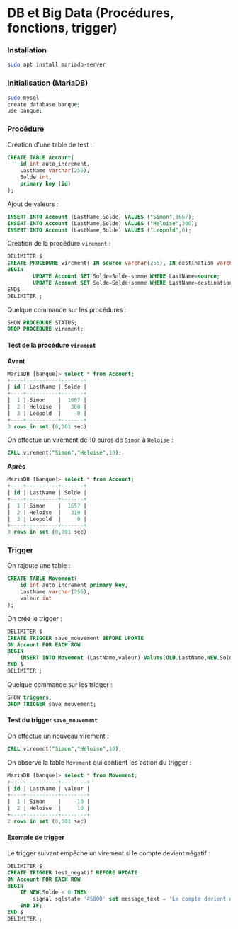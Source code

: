 # DB et Big Data (Procédures, fonctions, trigger)

### Installation
```bash
sudo apt install mariadb-server
```

### Initialisation (MariaDB)
```bash
sudo mysql
create database banque;
use banque;
```

### Procédure
Création d'une table de test : 
```sql
CREATE TABLE Account(
    id int auto_increment,
	LastName varchar(255),
	Solde int,
    primary key (id)
);
```
Ajout de valeurs : 
```sql
INSERT INTO Account (LastName,Solde) VALUES ("Simon",1667);
INSERT INTO Account (LastName,Solde) VALUES ("Heloise",300);
INSERT INTO Account (LastName,Solde) VALUES ("Leopold",0);
```

Création de la procédure ```virement``` : 
```sql
DELIMITER $
CREATE PROCEDURE virement( IN source varchar(255), IN destination varchar(255), IN somme int)
BEGIN	
    	UPDATE Account SET Solde=Solde-somme WHERE LastName=source;
    	UPDATE Account SET Solde=Solde+somme WHERE LastName=destination;
END$
DELIMITER ;
```

Quelque commande sur les procédures : 
```sql
SHOW PROCEDURE STATUS;
DROP PROCEDURE virement;
```

#### Test de la procédure ```virement```  
**Avant**
```sql
MariaDB [banque]> select * from Account;
+----+----------+-------+
| id | LastName | Solde |
+----+----------+-------+
|  1 | Simon    |  1667 |
|  2 | Heloise  |   300 |
|  3 | Leopold  |     0 |
+----+----------+-------+
3 rows in set (0,001 sec)
```
On effectue un virement de 10 euros de ```Simon``` à ```Heloise``` :
```sql
CALL virement("Simon","Heloise",10);
```

**Après**
```sql
MariaDB [banque]> select * from Account;
+----+----------+-------+
| id | LastName | Solde |
+----+----------+-------+
|  1 | Simon    |  1657 |
|  2 | Heloise  |   310 |
|  3 | Leopold  |     0 |
+----+----------+-------+
3 rows in set (0,001 sec)
```

### Trigger
On rajoute une table : 
```sql
CREATE TABLE Movement(
    id int auto_increment primary key,
	LastName varchar(255),
	valeur int
);
```

On crée le trigger : 
```sql
DELIMITER $
CREATE TRIGGER save_mouvement BEFORE UPDATE
ON Account FOR EACH ROW
BEGIN
    INSERT INTO Movement (LastName,valeur) Values(OLD.LastName,NEW.Solde-OLD.Solde);
END $
DELIMITER ;
```

Quelque commande sur les trigger :
```sql
SHOW triggers;
DROP TRIGGER save_mouvement;
```

#### Test du trigger ```save_mouvement```
On effectue un nouveau virement : 
```sql
CALL virement("Simon","Heloise",10);
```

On observe la table ```Movement``` qui contient les action du trigger : 
```sql
MariaDB [banque]> select * from Movement;
+----+----------+--------+
| id | LastName | valeur |
+----+----------+--------+
|  1 | Simon    |    -10 |
|  2 | Heloise  |     10 |
+----+----------+--------+
2 rows in set (0,001 sec)
```

#### Exemple de trigger
Le trigger suivant empêche un virement si le compte devient négatif : 
```sql
DELIMITER $
CREATE TRIGGER test_negatif BEFORE UPDATE
ON Account FOR EACH ROW
BEGIN
    IF NEW.Solde < 0 THEN
        signal sqlstate '45000' set message_text = 'Le compte devient négatif';
    END IF;
END $
DELIMITER ;
```
